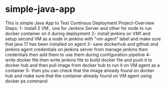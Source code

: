 # simple-java-app
This is simple Java App to Test Continous Deployment
 Project-Overview Steps:
 1- install 2 VM , one for Jenkins Server and other for node to run docker container on it during deployment
 2- install jenkins on VM1 and setup second VM as a node in jenkins with "vm-agent" label and make sure that java 17 has been installed on agent
 3- save dockerhub and github and jenkins agent credentials on jenkins server from manage jenkins then credentials then add them to use them during configuration pipeline
 4- write docker file then write jenkins file to build docker file and push it to docker hub and then pull image from docker hub to run it on VM agent as a container
 5- then you can check that the image already found on docker hub and make sure that the container already found on VM agent using docker ps command


